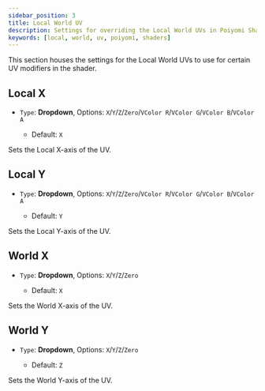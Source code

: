 ```yaml
---
sidebar_position: 3
title: Local World UV
description: Settings for overriding the Local World UVs in Poiyomi Shaders.
keywords: [local, world, uv, poiyomi, shaders]
---
```


This section houses the settings for the Local World UVs to use for certain UV modifiers in the shader.

## Local X

- `Type`: <PropertyIcon name="dropdown" />**Dropdown**, Options: `X`/`Y`/`Z`/`Zero`/`VColor R`/`VColor G`/`VColor B`/`VColor A`
  - Default: `X`

Sets the Local X-axis of the UV.

## Local Y

- `Type`: <PropertyIcon name="dropdown" />**Dropdown**, Options: `X`/`Y`/`Z`/`Zero`/`VColor R`/`VColor G`/`VColor B`/`VColor A`
  - Default: `Y`

Sets the Local Y-axis of the UV.

## World X

- `Type`: <PropertyIcon name="dropdown" />**Dropdown**, Options: `X`/`Y`/`Z`/`Zero`
  - Default: `X`

Sets the World X-axis of the UV.

## World Y

- `Type`: <PropertyIcon name="dropdown" />**Dropdown**, Options: `X`/`Y`/`Z`/`Zero`
  - Default: `Z`

Sets the World Y-axis of the UV.